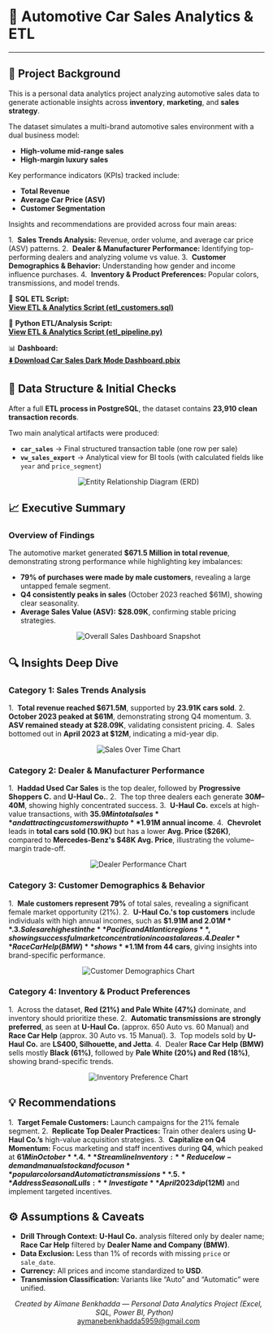 # 🚗 Automotive Car Sales Analytics & ETL

---

## 📘 Project Background

This is a personal data analytics project analyzing automotive sales data to generate actionable insights across **inventory**, **marketing**, and **sales strategy**.

The dataset simulates a multi-brand automotive sales environment with a dual business model:

* **High-volume mid-range sales**
* **High-margin luxury sales**

Key performance indicators (KPIs) tracked include:

* **Total Revenue**
* **Average Car Price (ASV)**
* **Customer Segmentation**

Insights and recommendations are provided across four main areas:

1.  **Sales Trends Analysis:** Revenue, order volume, and average car price (ASV) patterns.
2.  **Dealer & Manufacturer Performance:** Identifying top-performing dealers and analyzing volume vs value.
3.  **Customer Demographics & Behavior:** Understanding how gender and income influence purchases.
4.  **Inventory & Product Preferences:** Popular colors, transmissions, and model trends.

🔗 **SQL ETL Script:**  
**[View ETL & Analytics Script (etl_customers.sql)](https://github.com/aymaneben595/Automotive-Car-Sales-Analytics-ETL-/blob/b95acd9c102d59b0a3d4ecc820e2744f814c451d/Car%20Sales%20Project/VSCode%2C%20SQL%20%26%20Python/SQL/etl_customers.sql)**

🐍 **Python ETL/Analysis Script:**  
**[View ETL & Analytics Script (etl_pipeline.py)](https://github.com/aymaneben595/Automotive-Car-Sales-Analytics-ETL-/blob/91aa422c8a860525c715f1fa89fa657c7a17abad/VSCode%2C%20SQL%20%26%20Python/Python/etl_pipeline.py)**

📊 **Dashboard:**  
**[⬇️ Download Car Sales Dark Mode Dashboard.pbix](https://github.com/aymaneben595/Automotive-Car-Sales-Analytics-ETL-/raw/ff5795cbf8b7f39ac0d61cc357a358097059f840/Power%20Bi/Car%20Sales%20Dark%20Mode%20Dashboard.pbix)**

## 🧩 Data Structure & Initial Checks

After a full **ETL process in PostgreSQL**, the dataset contains **23,910 clean transaction records**.

Two main analytical artifacts were produced:

* **`car_sales`** → Final structured transaction table (one row per sale)
* **`vw_sales_export`** → Analytical view for BI tools (with calculated fields like `year` and `price_segment`)

<p align="center">
  <img src="Images/car_sales_erd.png" alt="Entity Relationship Diagram (ERD)">
</p>

## 📈 Executive Summary

### Overview of Findings

The automotive market generated **$671.5 Million in total revenue**, demonstrating strong performance while highlighting key imbalances:

* **79% of purchases were made by male customers**, revealing a large untapped female segment.
* **Q4 consistently peaks in sales** (October 2023 reached $61M), showing clear seasonality.
* **Average Sales Value (ASV):** **$28.09K**, confirming stable pricing strategies.

<p align="center">
  <img src="Images/dash.PNG" alt="Overall Sales Dashboard Snapshot">
</p>

## 🔍 Insights Deep Dive

### **Category 1: Sales Trends Analysis**

1.  **Total revenue reached $671.5M**, supported by **23.91K cars sold**.
2.  **October 2023 peaked at $61M**, demonstrating strong Q4 momentum.
3.  **ASV remained steady at $28.09K**, validating consistent pricing.
4.  Sales bottomed out in **April 2023 at $12M**, indicating a mid-year dip.

<p align="center">
  <img src="Images/over.PNG" alt="Sales Over Time Chart">
</p>

### **Category 2: Dealer & Manufacturer Performance**

1.  **Haddad Used Car Sales** is the top dealer, followed by **Progressive Shoppers C.** and **U-Haul Co.**.
2.  The top three dealers each generate **$30M–$40M**, showing highly concentrated success.
3.  **U-Haul Co.** excels at high-value transactions, with **$35.9M in total sales** and attracting customers with up to **$1.91M annual income**.
4.  **Chevrolet** leads in **total cars sold (10.9K)** but has a lower **Avg. Price ($26K)**, compared to **Mercedes-Benz's $48K Avg. Price**, illustrating the volume–margin trade-off.

<p align="center">
  <img src="Images/dealer.PNG" alt="Dealer Performance Chart">
</p>

### **Category 3: Customer Demographics & Behavior**

1.  **Male customers represent 79%** of total sales, revealing a significant female market opportunity (21%).
2.  **U-Haul Co.'s top customers** include individuals with high annual incomes, such as **$1.91M and $2.01M**.
3.  Sales are highest in the **Pacific and Atlantic regions**, showing successful market concentration in coastal areas.
4.  Dealer **Race Car Help (BMW)** shows **$1.1M from 44 cars**, giving insights into brand-specific performance.

<p align="center">
  <img src="Images/dash2.PNG" alt="Customer Demographics Chart">
</p>

### **Category 4: Inventory & Product Preferences**

1.  Across the dataset, **Red (21%) and Pale White (47%)** dominate, and inventory should prioritize these.
2.  **Automatic transmissions are strongly preferred**, as seen at **U-Haul Co.** (approx. 650 Auto vs. 60 Manual) and **Race Car Help** (approx. 30 Auto vs. 15 Manual).
3.  Top models sold by **U-Haul Co.** are **LS400, Silhouette, and Jetta**.
4.  Dealer **Race Car Help (BMW)** sells mostly **Black (61%)**, followed by **Pale White (20%) and Red (18%)**, showing brand-specific trends.

<p align="center">
  <img src="Images/dash3.PNG" alt="Inventory Preference Chart">
</p>

## 💡 Recommendations

1.  **Target Female Customers:** Launch campaigns for the 21% female segment.
2.  **Replicate Top Dealer Practices:** Train other dealers using **U-Haul Co.’s** high-value acquisition strategies.
3.  **Capitalize on Q4 Momentum:** Focus marketing and staff incentives during **Q4**, which peaked at **$61M in October**.
4.  **Streamline Inventory:** Reduce low-demand manual stock and focus on **popular colors and Automatic transmissions**.
5.  **Address Seasonal Lulls:** Investigate **April 2023 dip ($12M)** and implement targeted incentives.

## ⚙️ Assumptions & Caveats

* **Drill Through Context:** **U-Haul Co.** analysis filtered only by dealer name; **Race Car Help** filtered by **Dealer Name and Company (BMW)**.
* **Data Exclusion:** Less than 1% of records with missing `price` or `sale_date`.
* **Currency:** All prices and income standardized to **USD**.
* **Transmission Classification:** Variants like “Auto” and “Automatic” were unified.

<p align="center">
  <i>Created by Aïmane Benkhadda — Personal Data Analytics Project (Excel, SQL, Power BI, Python)</i>
  <br>
  <a href="mailto:aymanebenkhadda5959@gmail.com">aymanebenkhadda5959@gmail.com</a>
</p>
